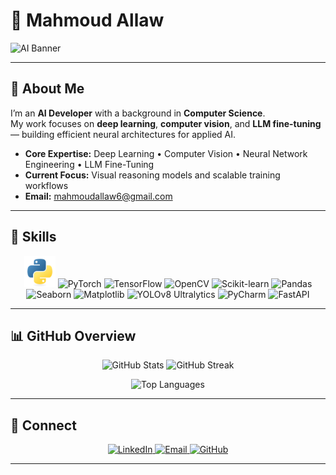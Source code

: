# 🧠 Mahmoud Allaw  
![AI Banner](https://cdn.dribbble.com/userupload/21779227/file/original-9d2425d7d74b2ae74b26721d1ced39ea.gif)


---

## 👋 About Me  
I’m an **AI Developer** with a background in **Computer Science**.  
My work focuses on **deep learning**, **computer vision**, and **LLM fine-tuning** — building efficient neural architectures for applied AI.

- **Core Expertise:** Deep Learning • Computer Vision • Neural Network Engineering • LLM Fine-Tuning  
- **Current Focus:** Visual reasoning models and scalable training workflows  
- **Email:** [mahmoudallaw6@gmail.com](mailto:mahmoudallaw6@gmail.com)

---

## 🧰 Skills  

<p align="center">
  <img src="https://raw.githubusercontent.com/devicons/devicon/master/icons/python/python-original.svg" width="50" height="50" alt="Python"/>
  <img src="https://www.vectorlogo.zone/logos/pytorch/pytorch-icon.svg" width="50" height="50" alt="PyTorch"/>
  <img src="https://www.vectorlogo.zone/logos/tensorflow/tensorflow-icon.svg" width="50" height="50" alt="TensorFlow"/>
  <img src="https://upload.wikimedia.org/wikipedia/commons/3/32/OpenCV_Logo_with_text_svg_version.svg" width="60" height="50" alt="OpenCV"/>
  <img src="https://upload.wikimedia.org/wikipedia/commons/0/05/Scikit_learn_logo_small.svg" width="60" height="50" alt="Scikit-learn"/>
  <img src="https://upload.wikimedia.org/wikipedia/commons/e/ed/Pandas_logo.svg" width="80" height="50" alt="Pandas"/>
  <img src="https://seaborn.pydata.org/_images/logo-mark-lightbg.svg" width="50" height="50" alt="Seaborn"/>
  <img src="https://upload.wikimedia.org/wikipedia/commons/4/44/Matplotlib_icon.svg" width="60" height="50" alt="Matplotlib"/>
  <img src="https://yolov8.org/wp-content/uploads/2024/01/cropped-63f6895d515270ffdafd36d5_yolov8.png" width="70" height="50" alt="YOLOv8 Ultralytics"/>
  <img src="https://resources.jetbrains.com/storage/products/company/brand/logos/PyCharm_icon.svg" width="50" height="50" alt="PyCharm"/>
  <img src="https://raw.githubusercontent.com/tiangolo/fastapi/master/docs/en/docs/img/logo-margin/logo-teal.png" width="65" height="50" alt="FastAPI"/>
</p>




---

## 📊 GitHub Overview  
<p align="center">
  <img src="https://github-readme-stats.vercel.app/api?username=mahmoudallaw&show_icons=true&theme=tokyonight&hide_border=true" width="48%" alt="GitHub Stats"/>
  <img src="https://github-readme-streak-stats.herokuapp.com?user=mahmoudallaw&theme=tokyonight&hide_border=true" width="48%" alt="GitHub Streak"/>
</p>

<p align="center">
  <img src="https://github-readme-stats.vercel.app/api/top-langs/?username=mahmoudallaw&layout=compact&theme=tokyonight&hide_border=true" width="50%" alt="Top Languages"/>
</p>

---

## 🔗 Connect  
<p align="center">
  <a href="https://uk.linkedin.com/in/mahmoud-allaw-4aa35a2b2" target="_blank">
    <img src="https://skillicons.dev/icons?i=linkedin" width="45" height="45" alt="LinkedIn"/>
  </a>
  <a href="mailto:mahmoudallaw6@gmail.com">
    <img src="https://skillicons.dev/icons?i=gmail" width="45" height="45" alt="Email"/>
  </a>
  <a href="https://github.com/mahmoudallaw" target="_blank">
    <img src="https://skillicons.dev/icons?i=github" width="45" height="45" alt="GitHub"/>
  </a>
</p>

---


